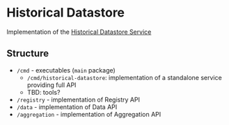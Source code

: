 Historical Datastore
===================

Implementation of the [Historical Datastore Service](https://linksmart.eu/redmine/projects/historical-datastore)


## Structure

* `/cmd` - executables (`main` package)
    - `/cmd/historical-datastore`: implementation of a standalone service providing full API
    - TBD: tools?
* `/registry` - implementation of Registry API
* `/data` - implementation of Data API
* `/aggregation` - implementation of Aggregation API
